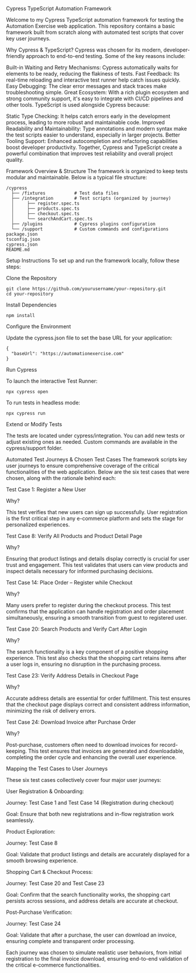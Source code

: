 Cypress TypeScript Automation Framework

Welcome to my Cypress TypeScript automation framework for testing the Automation Exercise web application. This repository contains a basic framework built from scratch along with automated test scripts that cover key user journeys.

Why Cypress & TypeScript?
Cypress was chosen for its modern, developer-friendly approach to end-to-end testing. Some of the key reasons include:

Built-in Waiting and Retry Mechanisms: Cypress automatically waits for elements to be ready, reducing the flakiness of tests.
Fast Feedback: Its real-time reloading and interactive test runner help catch issues quickly.
Easy Debugging: The clear error messages and stack traces make troubleshooting simple.
Great Ecosystem: With a rich plugin ecosystem and strong community support, it's easy to integrate with CI/CD pipelines and other tools.
TypeScript is used alongside Cypress because:

Static Type Checking: It helps catch errors early in the development process, leading to more robust and maintainable code.
Improved Readability and Maintainability: Type annotations and modern syntax make the test scripts easier to understand, especially in larger projects.
Better Tooling Support: Enhanced autocompletion and refactoring capabilities boost developer productivity.
Together, Cypress and TypeScript create a powerful combination that improves test reliability and overall project quality.

Framework Overview & Structure
The framework is organized to keep tests modular and maintainable. Below is a typical file structure:

```
/cypress
  ├── /fixtures           # Test data files
  ├── /integration        # Test scripts (organized by journey)
  │     ├── register.spec.ts
  │     ├── products.spec.ts
  │     ├── checkout.spec.ts
  │     └── searchAndCart.spec.ts
  ├── /plugins            # Cypress plugins configuration
  └── /support            # Custom commands and configurations
package.json
tsconfig.json
cypress.json
README.md
```

Setup Instructions
To set up and run the framework locally, follow these steps:

Clone the Repository
```
git clone https://github.com/yourusername/your-repository.git
cd your-repository
```
Install Dependencies

```
npm install
```

Configure the Environment

Update the cypress.json file to set the base URL for your application:

```
{
  "baseUrl": "https://automationexercise.com"
}
```

Run Cypress

To launch the interactive Test Runner:

```
npx cypress open

```

To run tests in headless mode:

```
npx cypress run

```

Extend or Modify Tests

The tests are located under cypress/integration. You can add new tests or adjust existing ones as needed. Custom commands are available in the cypress/support folder.

Automated Test Journeys & Chosen Test Cases
The framework scripts key user journeys to ensure comprehensive coverage of the critical functionalities of the web application. Below are the six test cases that were chosen, along with the rationale behind each:


Test Case 1: Register a New User

Why?

This test verifies that new users can sign up successfully. User registration is the first critical step in any e-commerce platform and sets the stage for personalized experiences.



Test Case 8: Verify All Products and Product Detail Page

Why?

Ensuring that product listings and details display correctly is crucial for user trust and engagement. This test validates that users can view products and inspect details necessary for informed purchasing decisions.



Test Case 14: Place Order – Register while Checkout

Why?

Many users prefer to register during the checkout process. This test confirms that the application can handle registration and order placement simultaneously, ensuring a smooth transition from guest to registered user.



Test Case 20: Search Products and Verify Cart After Login

Why?

The search functionality is a key component of a positive shopping experience. This test also checks that the shopping cart retains items after a user logs in, ensuring no disruption in the purchasing process.



Test Case 23: Verify Address Details in Checkout Page

Why?

Accurate address details are essential for order fulfillment. This test ensures that the checkout page displays correct and consistent address information, minimizing the risk of delivery errors.



Test Case 24: Download Invoice after Purchase Order

Why?

Post-purchase, customers often need to download invoices for record-keeping. This test ensures that invoices are generated and downloadable, completing the order cycle and enhancing the overall user experience.



Mapping the Test Cases to User Journeys

These six test cases collectively cover four major user journeys:



User Registration & Onboarding:

Journey: Test Case 1 and Test Case 14 (Registration during checkout)

Goal: Ensure that both new registrations and in-flow registration work seamlessly.


Product Exploration:

Journey: Test Case 8

Goal: Validate that product listings and details are accurately displayed for a smooth browsing experience.


Shopping Cart & Checkout Process:

Journey: Test Case 20 and Test Case 23

Goal: Confirm that the search functionality works, the shopping cart persists across sessions, and address details are accurate at checkout.


Post-Purchase Verification:

Journey: Test Case 24

Goal: Validate that after a purchase, the user can download an invoice, ensuring complete and transparent order processing.


Each journey was chosen to simulate realistic user behaviors, from initial registration to the final invoice download, ensuring end-to-end validation of the critical e-commerce functionalities.

